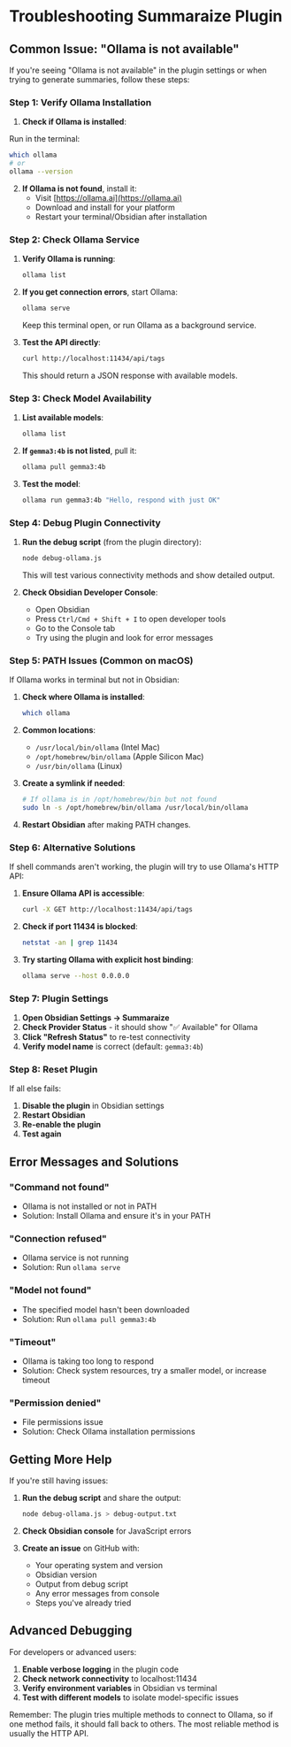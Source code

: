 # Troubleshooting Summaraize Plugin

## Common Issue: "Ollama is not available"

If you're seeing "Ollama is not available" in the plugin settings or when trying to generate summaries, follow these steps:

### Step 1: Verify Ollama Installation

1. **Check if Ollama is installed**:

Run in the terminal: 

   ```bash
   which ollama
   # or
   ollama --version
   ```

2. **If Ollama is not found**, install it:
   - Visit [https://ollama.ai](https://ollama.ai)
   - Download and install for your platform
   - Restart your terminal/Obsidian after installation

### Step 2: Check Ollama Service

1. **Verify Ollama is running**:
   ```bash
   ollama list
   ```

2. **If you get connection errors**, start Ollama:
   ```bash
   ollama serve
   ```
   Keep this terminal open, or run Ollama as a background service.

3. **Test the API directly**:
   ```bash
   curl http://localhost:11434/api/tags
   ```
   This should return a JSON response with available models.

### Step 3: Check Model Availability

1. **List available models**:
   ```bash
   ollama list
   ```

2. **If `gemma3:4b` is not listed**, pull it:
   ```bash
   ollama pull gemma3:4b
   ```

3. **Test the model**:
   ```bash
   ollama run gemma3:4b "Hello, respond with just OK"
   ```

### Step 4: Debug Plugin Connectivity

1. **Run the debug script** (from the plugin directory):
   ```bash
   node debug-ollama.js
   ```
   This will test various connectivity methods and show detailed output.

2. **Check Obsidian Developer Console**:
   - Open Obsidian
   - Press `Ctrl/Cmd + Shift + I` to open developer tools
   - Go to the Console tab
   - Try using the plugin and look for error messages

### Step 5: PATH Issues (Common on macOS)

If Ollama works in terminal but not in Obsidian:

1. **Check where Ollama is installed**:
   ```bash
   which ollama
   ```

2. **Common locations**:
   - `/usr/local/bin/ollama` (Intel Mac)
   - `/opt/homebrew/bin/ollama` (Apple Silicon Mac)
   - `/usr/bin/ollama` (Linux)

3. **Create a symlink if needed**:
   ```bash
   # If ollama is in /opt/homebrew/bin but not found
   sudo ln -s /opt/homebrew/bin/ollama /usr/local/bin/ollama
   ```

4. **Restart Obsidian** after making PATH changes.

### Step 6: Alternative Solutions

If shell commands aren't working, the plugin will try to use Ollama's HTTP API:

1. **Ensure Ollama API is accessible**:
   ```bash
   curl -X GET http://localhost:11434/api/tags
   ```

2. **Check if port 11434 is blocked**:
   ```bash
   netstat -an | grep 11434
   ```

3. **Try starting Ollama with explicit host binding**:
   ```bash
   ollama serve --host 0.0.0.0
   ```

### Step 7: Plugin Settings

1. **Open Obsidian Settings → Summaraize**
2. **Check Provider Status** - it should show "✅ Available" for Ollama
3. **Click "Refresh Status"** to re-test connectivity
4. **Verify model name** is correct (default: `gemma3:4b`)

### Step 8: Reset Plugin

If all else fails:

1. **Disable the plugin** in Obsidian settings
2. **Restart Obsidian**
3. **Re-enable the plugin**
4. **Test again**

## Error Messages and Solutions

### "Command not found"
- Ollama is not installed or not in PATH
- Solution: Install Ollama and ensure it's in your PATH

### "Connection refused"
- Ollama service is not running
- Solution: Run `ollama serve`

### "Model not found"
- The specified model hasn't been downloaded
- Solution: Run `ollama pull gemma3:4b`

### "Timeout"
- Ollama is taking too long to respond
- Solution: Check system resources, try a smaller model, or increase timeout

### "Permission denied"
- File permissions issue
- Solution: Check Ollama installation permissions

## Getting More Help

If you're still having issues:

1. **Run the debug script** and share the output:
   ```bash
   node debug-ollama.js > debug-output.txt
   ```

2. **Check Obsidian console** for JavaScript errors

3. **Create an issue** on GitHub with:
   - Your operating system and version
   - Obsidian version
   - Output from debug script
   - Any error messages from console
   - Steps you've already tried

## Advanced Debugging

For developers or advanced users:

1. **Enable verbose logging** in the plugin code
2. **Check network connectivity** to localhost:11434
3. **Verify environment variables** in Obsidian vs terminal
4. **Test with different models** to isolate model-specific issues

Remember: The plugin tries multiple methods to connect to Ollama, so if one method fails, it should fall back to others. The most reliable method is usually the HTTP API.

